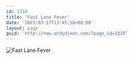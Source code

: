 ```yaml
---
id: 1310
title: 'Fast Lane Fever'
date: '2023-03-17T13:45:18+00:00'
layout: page
guid: 'http://new.andydixon.com/?page_id=1310'
---
```


![Fast Lane Fever](https://i0.wp.com/assets.g8x2.ldn.idrivee2-23.com/posters/Fast%20Lane%20Fever%2001.jpg?w=1200&ssl=1 "Fast Lane Fever")